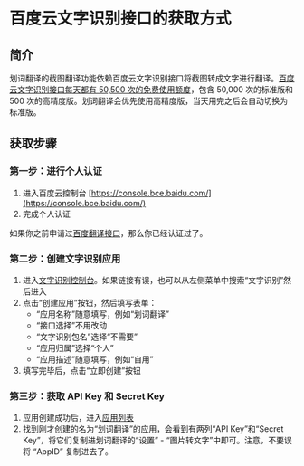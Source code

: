 # 百度云文字识别接口的获取方式

## 简介

划词翻译的截图翻译功能依赖百度云文字识别接口将截图转成文字进行翻译。[百度云文字识别接口每天都有 50,500 次的免费使用额度](https://cloud.baidu.com/doc/OCR/s/fk3h7xu7h)，包含 50,000 次的标准版和 500 次的高精度版。划词翻译会优先使用高精度版，当天用完之后会自动切换为标准版。

## 获取步骤

### 第一步：进行个人认证

1. 进入百度云控制台 [https://console.bce.baidu.com/](https://console.bce.baidu.com/)
2. 完成个人认证

如果你之前申请过[百度翻译接口](baidu-api.md)，那么你已经认证过了。

### 第二步：创建文字识别应用

1. 进入[文字识别控制台](https://console.bce.baidu.com/ai/#/ai/ocr/overview/index)。如果链接有误，也可以从左侧菜单中搜索“文字识别”然后进入
2. 点击“创建应用”按钮，然后填写表单：
    - “应用名称”随意填写，例如“划词翻译”
    -  “接口选择”不用改动
    - “文字识别包名”选择“不需要”
    - “应用归属”选择“个人”
    - “应用描述”随意填写，例如“自用”
3. 填写完毕后，点击“立即创建”按钮

### 第三步：获取 API Key 和 Secret Key

1. 应用创建成功后，进入[应用列表](https://console.bce.baidu.com/ai/#/ai/ocr/app/list)
2. 找到刚才创建的名为“划词翻译”的应用，会看到有两列“API Key”和“Secret Key”，将它们复制进划词翻译的“设置” - “图片转文字”中即可。注意，不要误将 “AppID” 复制进去了。
